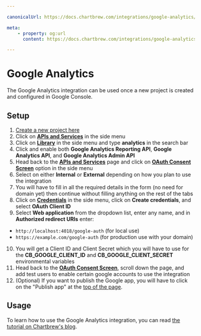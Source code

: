 ```yaml
---

canonicalUrl: https://docs.chartbrew.com/integrations/google-analytics/

meta: 
    - property: og:url
      content: https://docs.chartbrew.com/integrations/google-analytics/

---
```


# Google Analytics

The Google Analytics integration can be used once a new project is created and configured in Google Console.

## Setup

1. [Create a new project here](https://console.cloud.google.com/projectcreate)
2. Click on [**APIs and Services**](https://console.cloud.google.com/apis/dashboard) in the side menu
3. Click on [**Library**](https://console.cloud.google.com/apis/library) in the side menu and type **analytics** in the search bar
4. Click and enable both **Google Analytics Reporting API**, **Google Analytics API**, and **Google Analytics Admin API**
5. Head back to the [**APIs and Services**](https://console.cloud.google.com/apis/dashboard) page and click on [**OAuth Consent Screen**](https://console.cloud.google.com/apis/credentials/consent) option in the side menu
6. Select on either **Internal** or **External** depending on how you plan to use the integration
7. You will have to fill in all the required details in the form (no need for domain yet) then continue without filling anything on the rest of the tabs
8. Click on [**Credentials**](https://console.cloud.google.com/apis/credentials) in the side menu, click on **Create credentials**, and select **OAuth Client ID**
9. Select **Web application** from the dropdown list, enter any name, and in **Authorized redirect URIs** enter:
  * `http://localhost:4018/google-auth` (for local use)
  * `https://example.com/google-auth` (for production use with your domain)
10. You will get a Client ID and Client Secret which you will have to use for the **CB_GOOGLE_CLIENT_ID** and **CB_GOOGLE_CLIENT_SECRET** environmental variables
11. Head back to the [**OAuth Consent Screen**](https://console.cloud.google.com/apis/credentials/consent), scroll down the page, and add test users to enable certain google accounts to use the integration
12. (Optional) If you want to publish the Google app, you will have to click on the "Publish app" at the [top of the page](https://console.cloud.google.com/apis/credentials/consent).

## Usage

To learn how to use the Google Analytics integration, you can read [the tutorial on Chartbrew's blog](https://chartbrew.com/blog/integrate-google-analytics-ga4-with-your-chartbrew-dashboards/).